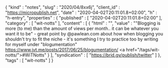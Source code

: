 {
  "kind" : "notes",
  "slug" : "2020/04/8xx6j",
  "client_id" : "https://micropublish.net",
  "date" : "2020-04-02T20:11:01.8+02:00",
  "h" : "h-entry",
  "properties" : {
    "published" : [ "2020-04-02T20:11:01.8+02:00" ],
    "category" : [ "wit-notts" ],
    "content" : [ {
      "html" : "",
      "value" : "\"Blogging is more (to me) than the amount of views per month.. it can be whatever you want it to be\" - great point by @pawlean.com about how when blogging you shouldn't try to fit the niche - it's something I try to practice too by writing for myself under \"blogumentation\" https://www.jvt.me/posts/2017/06/25/blogumentation/ <a href=\"/tags/wit-notts/\">#WiTNotts</a>"
    } ],
    "syndication" : [ "https://brid.gy/publish/twitter" ]
  },
  "tags" : [ "wit-notts" ]
}
